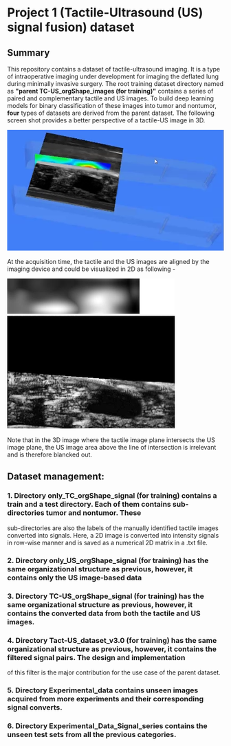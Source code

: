 # Project 1 (Tactile-Ultrasound (US) signal fusion) dataset

## Summary
This repository contains a dataset of tactile-ultrasound imaging. It is a type of intraoperative imaging under development for imaging the deflated lung during minimally
invasive surgery. The root training dataset directory named as **"parent TC-US_orgShape_images (for training)"** contains a series of paired and complementary tactile and US images. 
To build deep learning models for binary classification of these images into tumor and nontumor, **four** types of datasets are derived from the parent dataset. The following screen 
shot provides a better perspective of a tactile-US image in 3D.

![Tctile-US image in 3D](Resources/In_3D.bmp)

At the acquisition time, the tactile and the US images are aligned by the imaging device and could be visualized in 2D as following - 

<font color="red"></font>![Tctile-US image in 2D](Resources/sample_tactile-US_img.png)

Note that in the 3D image where the tactile image plane intersects the US image plane, the US image area above the line of intersection is irrelevant and is therefore blancked out.

## Dataset management: 
### 1. Directory **only_TC_orgShape_signal (for training)** contains a **train** and a **test** directory. Each of them contains sub-directories **tumor** and **nontumor**. These
sub-directories are also the labels of the manually identified tactile images converted into signals. Here, a 2D image is converted into intensity signals in row-wise manner and is 
saved as a numerical 2D matrix in a .txt file.

### 2. Directory **only_US_orgShape_signal (for training)** has the same organizational structure as previous, however, it contains only the US image-based data

### 3. Directory **TC-US_orgShape_signal (for training)** has the same organizational structure as previous, however, it contains the converted data from both the tactile and US images.

### 4. Directory **Tact-US_dataset_v3.0 (for training)** has the same organizational structure as previous, however, it contains the filtered signal pairs. The design and implementation
of this filter is the major contribution for the use case of the parent dataset.

### 5. Directory **Experimental_data** contains unseen images acquired from more experiments and their corresponding signal converts.

### 6. Directory **Experimental_Data_Signal_series** contains the unseen test sets from all the previous categories.